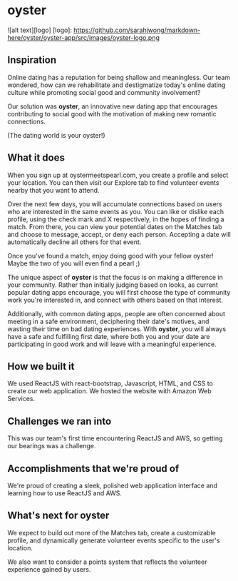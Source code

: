 # oyster 
![alt text][logo]
[logo]: https://github.com/sarahjwong/markdown-here/oyster/oyster-app/src/images/oyster-logo.png
## Inspiration
Online dating has a reputation for being shallow and meaningless. Our team wondered, how can we rehabilitate and destigmatize today's online dating culture while promoting social good and community involvement?

Our solution was **oyster**, an innovative new dating app that encourages contributing to social good with the motivation of making new romantic connections.

(The dating world is your oyster!)

## What it does
When you sign up at oystermeetspearl.com, you create a profile and select your location.  You can then visit our Explore tab to find volunteer events nearby that you want to attend.

Over the next few days, you will accumulate connections based on users who are interested in the same events as you.  You can like or dislike each profile, using the check mark and X respectively, in the hopes of finding a match. 
From there, you can view your potential dates on the Matches tab and choose to message, accept, or deny each person.  Accepting a date will automatically decline all others for that event.

Once you've found a match, enjoy doing good with your fellow oyster!  Maybe the two of you will even find a pearl ;)

The unique aspect of **oyster** is that the focus is on making a difference in your community. Rather than initially judging based on looks, as current popular dating apps encourage, you will first choose the type of community work you're interested in, and connect with others based on that interest.

Additionally, with common dating apps, people are often concerned about meeting in a safe environment, deciphering their date's motives, and wasting their time on bad dating experiences. With **oyster**, you will always have a safe and fulfilling first date, where both you and your date are participating in good work and will leave with a meaningful experience.

## How we built it
We used ReactJS with react-bootstrap, Javascript, HTML, and CSS to create our web application. We hosted the website with Amazon Web Services.

## Challenges we ran into
This was our team's first time encountering ReactJS and AWS, so getting our bearings was a challenge.

## Accomplishments that we're proud of
We're proud of creating a sleek, polished web application interface and learning how to use ReactJS and AWS.

## What's next for oyster
We expect to build out more of the Matches tab, create a customizable profile, and dynamically generate volunteer events specific to the user's location.

We also want to consider a points system that reflects the volunteer experience gained by users.

